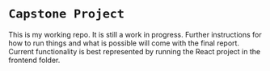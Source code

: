 # `Capstone Project`

This is my working repo. It is still a work in progress. Further instructions for how to run things and what is possible will come with the final report. Current functionality is best represented by running the React project in the frontend folder.